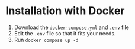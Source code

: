 # Installation with Docker

1. Download the [`docker-compose.yml`](../contrib/docker/docker-compose.yml) and [`.env`](../contrib/docker/sample.env) file
2. Edit the `.env` file so that it fits your needs.
3. Run `docker compose up -d`
